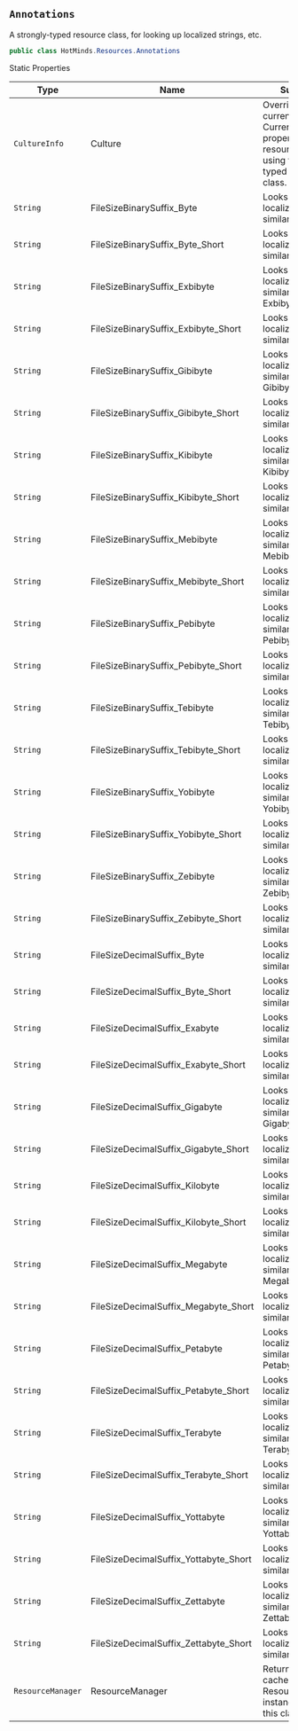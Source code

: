 ## `Annotations`

A strongly-typed resource class, for looking up localized strings, etc.
```csharp
public class HotMinds.Resources.Annotations

```

Static Properties

| Type | Name | Summary | 
| --- | --- | --- | 
| `CultureInfo` | Culture | Overrides the current thread's CurrentUICulture property for all  resource lookups using this strongly typed resource class. | 
| `String` | FileSizeBinarySuffix_Byte | Looks up a localized string similar to Byte. | 
| `String` | FileSizeBinarySuffix_Byte_Short | Looks up a localized string similar to B. | 
| `String` | FileSizeBinarySuffix_Exbibyte | Looks up a localized string similar to Exbibyte. | 
| `String` | FileSizeBinarySuffix_Exbibyte_Short | Looks up a localized string similar to EiB. | 
| `String` | FileSizeBinarySuffix_Gibibyte | Looks up a localized string similar to Gibibyte. | 
| `String` | FileSizeBinarySuffix_Gibibyte_Short | Looks up a localized string similar to GiB. | 
| `String` | FileSizeBinarySuffix_Kibibyte | Looks up a localized string similar to Kibibyte. | 
| `String` | FileSizeBinarySuffix_Kibibyte_Short | Looks up a localized string similar to KiB. | 
| `String` | FileSizeBinarySuffix_Mebibyte | Looks up a localized string similar to Mebibyte. | 
| `String` | FileSizeBinarySuffix_Mebibyte_Short | Looks up a localized string similar to MiB. | 
| `String` | FileSizeBinarySuffix_Pebibyte | Looks up a localized string similar to Pebibyte. | 
| `String` | FileSizeBinarySuffix_Pebibyte_Short | Looks up a localized string similar to PiB. | 
| `String` | FileSizeBinarySuffix_Tebibyte | Looks up a localized string similar to Tebibyte. | 
| `String` | FileSizeBinarySuffix_Tebibyte_Short | Looks up a localized string similar to TiB. | 
| `String` | FileSizeBinarySuffix_Yobibyte | Looks up a localized string similar to Yobibyte. | 
| `String` | FileSizeBinarySuffix_Yobibyte_Short | Looks up a localized string similar to YiB. | 
| `String` | FileSizeBinarySuffix_Zebibyte | Looks up a localized string similar to Zebibyte. | 
| `String` | FileSizeBinarySuffix_Zebibyte_Short | Looks up a localized string similar to ZiB. | 
| `String` | FileSizeDecimalSuffix_Byte | Looks up a localized string similar to Byte. | 
| `String` | FileSizeDecimalSuffix_Byte_Short | Looks up a localized string similar to B. | 
| `String` | FileSizeDecimalSuffix_Exabyte | Looks up a localized string similar to Exabyte. | 
| `String` | FileSizeDecimalSuffix_Exabyte_Short | Looks up a localized string similar to EB. | 
| `String` | FileSizeDecimalSuffix_Gigabyte | Looks up a localized string similar to Gigabyte. | 
| `String` | FileSizeDecimalSuffix_Gigabyte_Short | Looks up a localized string similar to GB. | 
| `String` | FileSizeDecimalSuffix_Kilobyte | Looks up a localized string similar to Kilobyte. | 
| `String` | FileSizeDecimalSuffix_Kilobyte_Short | Looks up a localized string similar to kB. | 
| `String` | FileSizeDecimalSuffix_Megabyte | Looks up a localized string similar to Megabyte. | 
| `String` | FileSizeDecimalSuffix_Megabyte_Short | Looks up a localized string similar to MB. | 
| `String` | FileSizeDecimalSuffix_Petabyte | Looks up a localized string similar to Petabyte. | 
| `String` | FileSizeDecimalSuffix_Petabyte_Short | Looks up a localized string similar to PB. | 
| `String` | FileSizeDecimalSuffix_Terabyte | Looks up a localized string similar to Terabyte. | 
| `String` | FileSizeDecimalSuffix_Terabyte_Short | Looks up a localized string similar to TB. | 
| `String` | FileSizeDecimalSuffix_Yottabyte | Looks up a localized string similar to Yottabyte. | 
| `String` | FileSizeDecimalSuffix_Yottabyte_Short | Looks up a localized string similar to YB. | 
| `String` | FileSizeDecimalSuffix_Zettabyte | Looks up a localized string similar to Zettabyte. | 
| `String` | FileSizeDecimalSuffix_Zettabyte_Short | Looks up a localized string similar to ZB. | 
| `ResourceManager` | ResourceManager | Returns the cached ResourceManager instance used by this class. | 


